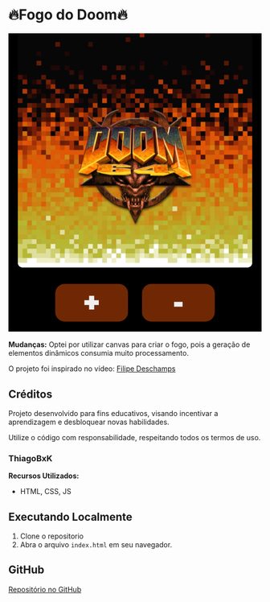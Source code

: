 # 🔥Fogo do Doom🔥

![Screenshoot](./images/screenshot.png)

**Mudanças:** Optei por utilizar canvas para criar o fogo, pois a geração de elementos dinâmicos consumia muito processamento.

O projeto foi inspirado no vídeo: [Filipe Deschamps](https://youtu.be/fxm8cadCqbs)

## Créditos

Projeto desenvolvido para fins educativos, visando incentivar a aprendizagem e desbloquear novas habilidades.

Utilize o código com responsabilidade, respeitando todos os termos de uso.

### ThiagoBxK

**Recursos Utilizados:**

- HTML, CSS, JS

## Executando Localmente

1. Clone o repositorio
2. Abra o arquivo `index.html` em seu navegador.

## GitHub

[Repositório no GitHub](https://github.com/ThiagoBxK)
